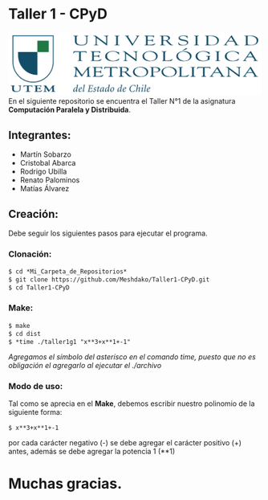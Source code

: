 # Taller 1 - CPyD
![Image_text](Logo_UTEM.jpg)
En el siguiente repositorio se encuentra el Taller N°1 de la asignatura **Computación Paralela y Distribuida**.

## Integrantes:
* Martín Sobarzo
* Cristobal Abarca
* Rodrigo Ubilla
* Renato Palominos
* Matías Álvarez

## Creación:
Debe seguir los siguientes pasos para ejecutar el programa.

### Clonación:
```
$ cd *Mi_Carpeta_de_Repositorios*
$ git clone https://github.com/Meshdako/Taller1-CPyD.git
$ cd Taller1-CPyD
```

### Make:
```
$ make
$ cd dist
$ *time ./taller1g1 "x**3+x**1+-1"
```
*Agregamos el símbolo del asterísco en el comando time, puesto que no es obligación el agregarlo al ejecutar el ./archivo*

### Modo de uso:
Tal como se aprecia en el **Make**, debemos escribir nuestro polinomio de la siguiente forma:
```
$ x**3+x**1+-1
```
por cada carácter negativo (-) se debe agregar el carácter positivo (+) antes, además se debe agregar la potencia 1 (**1)

# Muchas gracias.